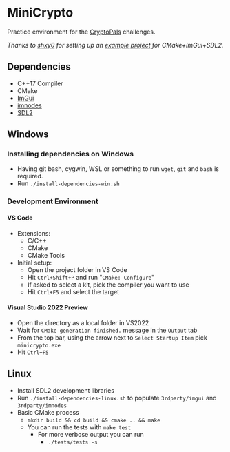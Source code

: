 # MiniCrypto
Practice environment for the [CryptoPals](https://cryptopals.com) challenges.

*Thanks to [shxy0](https://github.com/shxy0) for setting up an [example project](https://github.com/shxy0/SDLImGui) for CMake+ImGui+SDL2.*

## Dependencies
- C++17 Compiler
- CMake
- [ImGui](https://github.com/ocornut/imgui)
- [imnodes](https://github.com/Nelarius/imnodes)
- [SDL2](https://www.libsdl.org)

## Windows
### Installing dependencies on Windows
- Having git bash, cygwin, WSL or something to run `wget`, `git` and `bash` is required.
- Run `./install-dependencies-win.sh`

### Development Environment
#### VS Code
- Extensions:
  - C/C++
  - CMake
  - CMake Tools
- Initial setup:
  - Open the project folder in VS Code
  - Hit `Ctrl+Shift+P` and run "`CMake: Configure`"
  - If asked to select a kit, pick the compiler you want to use
  - Hit `Ctrl+F5` and select the target

#### Visual Studio 2022 Preview
- Open the directory as a local folder in VS2022
- Wait for `CMake generation finished.` message in the `Output` tab
- From the top bar, using the arrow next to `Select Startup Item` pick `minicrypto.exe`
- Hit `Ctrl+F5`

## Linux
- Install SDL2 development libraries
- Run `./install-dependencies-linux.sh` to populate `3rdparty/imgui` and `3rdparty/imnodes`
- Basic CMake process
  - `mkdir build && cd build && cmake .. && make`
  - You can run the tests with `make test`
    - For more verbose output you can run
      - `./tests/tests -s`

